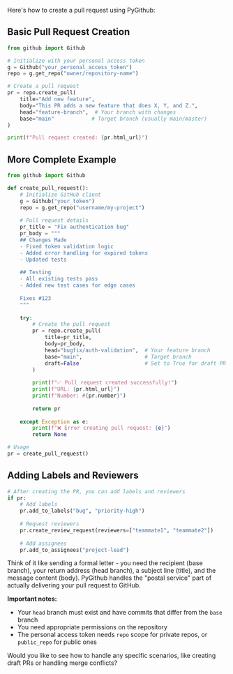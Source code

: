 Here's how to create a pull request using PyGithub:

## Basic Pull Request Creation

```python
from github import Github

# Initialize with your personal access token
g = Github("your_personal_access_token")
repo = g.get_repo("owner/repository-name")

# Create a pull request
pr = repo.create_pull(
    title="Add new feature",
    body="This PR adds a new feature that does X, Y, and Z.",
    head="feature-branch",  # Your branch with changes
    base="main"            # Target branch (usually main/master)
)

print(f"Pull request created: {pr.html_url}")
```

## More Complete Example

```python
from github import Github

def create_pull_request():
    # Initialize GitHub client
    g = Github("your_token")
    repo = g.get_repo("username/my-project")
    
    # Pull request details
    pr_title = "Fix authentication bug"
    pr_body = """
    ## Changes Made
    - Fixed token validation logic
    - Added error handling for expired tokens
    - Updated tests
    
    ## Testing
    - All existing tests pass
    - Added new test cases for edge cases
    
    Fixes #123
    """
    
    try:
        # Create the pull request
        pr = repo.create_pull(
            title=pr_title,
            body=pr_body,
            head="bugfix/auth-validation",  # Your feature branch
            base="main",                    # Target branch
            draft=False                     # Set to True for draft PR
        )
        
        print(f"✅ Pull request created successfully!")
        print(f"URL: {pr.html_url}")
        print(f"Number: #{pr.number}")
        
        return pr
        
    except Exception as e:
        print(f"❌ Error creating pull request: {e}")
        return None

# Usage
pr = create_pull_request()
```

## Adding Labels and Reviewers

```python
# After creating the PR, you can add labels and reviewers
if pr:
    # Add labels
    pr.add_to_labels("bug", "priority-high")
    
    # Request reviewers
    pr.create_review_request(reviewers=["teammate1", "teammate2"])
    
    # Add assignees
    pr.add_to_assignees("project-lead")
```

Think of it like sending a formal letter - you need the recipient (base branch), your return address (head branch), a subject line (title), and the message content (body). PyGithub handles the "postal service" part of actually delivering your pull request to GitHub.

**Important notes:**
- Your `head` branch must exist and have commits that differ from the `base` branch
- You need appropriate permissions on the repository
- The personal access token needs `repo` scope for private repos, or `public_repo` for public ones

Would you like to see how to handle any specific scenarios, like creating draft PRs or handling merge conflicts?


